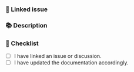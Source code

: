 <!---
☝️ PR title should follow conventional commits (https://conventionalcommits.org)
Here are the available types and scopes:


### Types
- breaking (fix or feature that would cause existing functionality to change) 💥
- feat (a non-breaking change that adds functionality) ✨
- fix (a non-breaking change that fixes an issue) 🐞
- build (changes that affect the build system or external dependencies) 🏗
- ci (changes to our CI configuration files and scripts) 🚀
- docs (updates to the documentation or readme) 📖
- enhancement (improving an existing functionality) 🌈
- chore (updates to the build process or auxiliary tools and libraries) 📦
- perf (a code change that improves performance) ⚡️
- style (changes that do not affect the meaning of the code) 💅
- test (adding or updating tests) 🧪
- refactor (a code change that neither fixes a bug nor adds a feature) 🛠
- revert (reverts a previous commit) 🔄

### Scopes
- apps (all applications)
- app (the main application)
- lp (the landing page and documentation)
- base (the base layer)
- cli (the command line interface)
- types (the type definitions)
- utils (the utility functions)
-->

### 🔗 Linked issue

<!-- If it resolves an open issue, please link the issue here. For example "Resolves #123" -->

### 📚 Description

<!-- Describe your changes in detail -->
<!-- Why is this change required? What problem does it solve? -->

### 📝 Checklist

<!-- Put an `x` in all the boxes that apply. -->
<!-- If your change requires a documentation PR, please link it appropriately -->
<!-- If you're unsure about any of these, don't hesitate to ask. We're here to help! -->

- [ ] I have linked an issue or discussion.
- [ ] I have updated the documentation accordingly.
